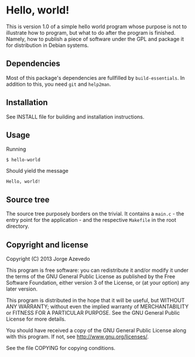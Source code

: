 # Hello, world!

This is version 1.0 of a simple hello world program whose purpose is not to
illustrate how to program, but what to do after the program is finished.
Namely, how to publish a piece of software under the GPL and package it for
distribution in Debian systems.

## Dependencies

Most of this package's dependencies are fullfilled by `build-essentials`. In
addition to this, you need `git` and `help2man`.

## Installation

See INSTALL file for building and installation instructions.

## Usage

Running

    $ hello-world

Should yield the message

    Hello, world!

## Source tree

The source tree purposely borders on the trivial. It contains a `main.c` - the
entry point for the application -  and the respective `Makefile` in the root
directory. 

## Copyright and license

Copyright (C) 2013 Jorge Azevedo

This program is free software: you can redistribute it and/or modify it under
the terms of the GNU General Public License as published by the Free Software
Foundation, either version 3 of the License, or (at your option) any later
version.

This program is distributed in the hope that it will be useful, but WITHOUT ANY
WARRANTY; without even the implied warranty of MERCHANTABILITY or FITNESS FOR A
PARTICULAR PURPOSE. See the GNU General Public License for more details.

You should have received a copy of the GNU General Public License along with
this program. If not, see http://www.gnu.org/licenses/.

See the file COPYING for copying conditions.

